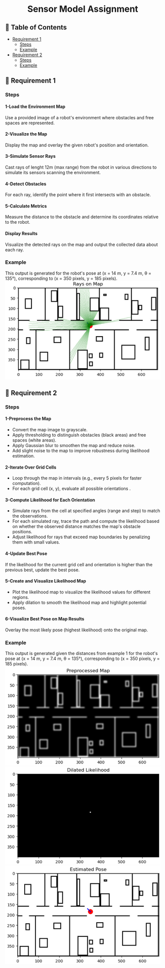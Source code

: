 <h1 align='center'>Sensor Model Assignment</h1>

## 📝 Table of Contents

- [Requirement 1](#req1)
  - [Steps](#steps1)
  - [Example](#ex1)
- [Requirement 2](#req2)
  - [Steps](#steps2)
  - [Example](#ex2)



## 📃 Requirement 1 <a name = "req1"></a>
### Steps <a name = "steps1"></a>
 <h4>1-Load the Environment Map</h4>
 Use a provided image of a robot's environment where obstacles and free spaces are represented.

 <h4>2-Visualize the Map</h4>
 Display the map and overlay the given robot's position and orientation.

 <h4>3-Simulate Sensor Rays</h4>
 Cast rays of lenght 12m (max range) from the robot in various directions to simulate its sensors scanning the environment.

 <h4>4-Detect Obstacles</h4>
 For each ray, identify the point where it first intersects with an obstacle.

 <h4>5-Calculate Metrics</h4>
 Measure the distance to the obstacle and determine its coordinates relative to the robot.
 
 <h4>Display Results</h4>
 Visualize the detected rays on the map and output the collected data about each ray.

 ### Example <a name = "ex1"></a>
 This output is generated for the robot's pose at (x = 14 m, y = 7.4 m, θ = 135°), corresponding to (x = 350 pixels, y = 185 pixels).
 ![Rays](Rays.png)


## 📃 Requirement 2 <a name = "req2"></a>
### Steps <a name = "steps2"></a>
 <h4>1-Preprocess the Map</h4>
 <ul>
 <li>Convert the map image to grayscale.</li>
 <li>Apply thresholding to distinguish obstacles (black areas) and free spaces (white areas).</li>
 <li>Apply Gaussian blur to smoothen the map and reduce noise.</li>
 <li>Add slight noise to the map to improve robustness during likelihood estimation.</li>
 </ul>
 <h4>2-Iterate Over Grid Cells</h4>
 <ul>
 <li>Loop through the map in intervals (e.g., every 5 pixels for faster computation).</li>
 <li>For each grid cell (x, y), evaluate all possible orientations . </li>
 </ul>
 <h4>3-Compute Likelihood for Each Orientation</h4>
 <ul>
 <li>Simulate rays from the cell at specified angles (range and step) to match the observations.</li>
 <li>For each simulated ray, trace the path and compute the likelihood based on whether the observed distance matches the map's obstacle positions.</li>
 <li>Adjust likelihood for rays that exceed map boundaries by penalizing them with small values.</li>
 </ul>
 <h4>4-Update Best Pose</h4>
 If the likelihood for the current grid cell and orientation is higher than the previous best, update the best pose.
 <h4>5-Create and Visualize Likelihood Map</h4>
 <ul>
 <li>Plot the likelihood map to visualize the likelihood values for different regions.</li>
 <li>Apply dilation to smooth the likelihood map and highlight potential poses.</li>
 </ul>
 <h4>6-Visualize Best Pose on Map Results</h4>
 Overlay the most likely pose (highest likelihood) onto the original map.

 ### Example <a name = "ex2"></a>
 This output is generated given the distances from example 1 for the robot's pose at (x = 14 m, y = 7.4 m, θ = 135°), corresponding to (x = 350 pixels, y = 185 pixels).
 ![Preprocessed Map](preprocessed.png)
 ![Liklihood](likelihood.png)
 ![Estimated Pose](pose.png)

